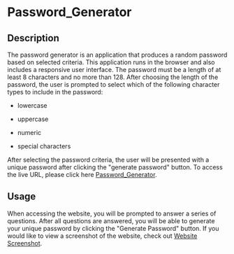 # Password_Generator

## Description

The password generator is an application that produces a random password based on selected criteria. This application runs in the browser and also includes a responsive user interface. The password must be a length of at least 8 characters and no more than 128. After choosing the length of the password, the user is prompted to select which of the following character types to include in the password:

* lowercase

* uppercase

* numeric 

* special characters

After selecting the password criteria, the user will be presented with a unique password after clicking the "generate password" button. To access the live URL, please click here [Password_Generator](https://alexhstrickland.github.io/Password_Generator/).

## Usage

When accessing the website, you will be prompted to answer a series of questions. After all questions are answered, you will be able to generate your unique password by clicking the "Generate Password" button. If you would like to view a screenshot of the website, check out [Website Screenshot](assets/images/website_screenshot.jpg).